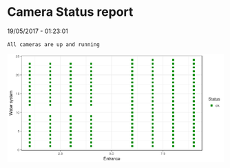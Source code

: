 Camera Status report
================
19/05/2017 - 01:23:01

    All cameras are up and running

![](camreport_files/figure-markdown_github/unnamed-chunk-2-1.png)
